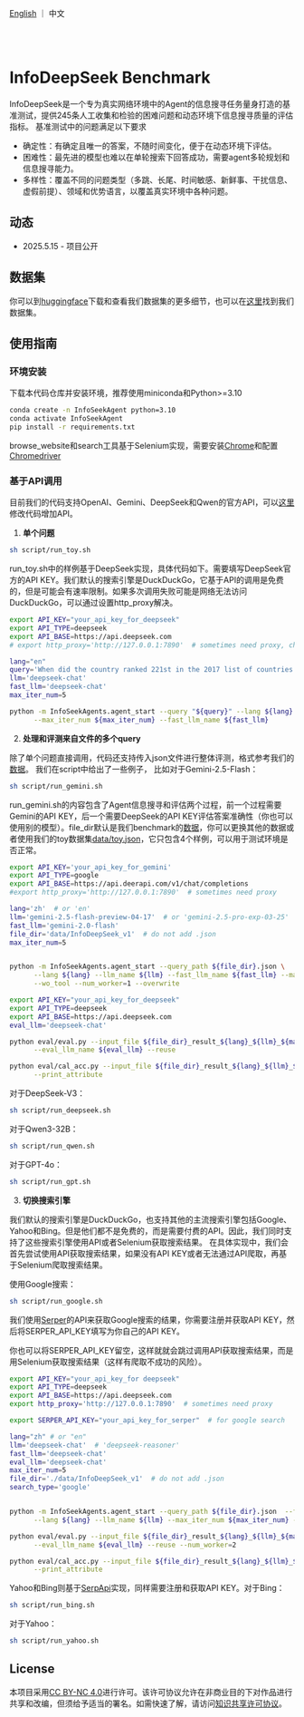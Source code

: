 <p align="left">
    <a href="README.md">English</a> ｜ 中文 
</p>
<br><br>

# InfoDeepSeek Benchmark

InfoDeepSeek是一个专为真实网络环境中的Agent的信息搜寻任务量身打造的基准测试，提供245条人工收集和检验的困难问题和动态环境下信息搜寻质量的评估指标。 基准测试中的问题满足以下要求
  * 确定性：有确定且唯一的答案，不随时间变化，便于在动态环境下评估。
  * 困难性：最先进的模型也难以在单轮搜索下回答成功，需要agent多轮规划和信息搜寻能力。
  * 多样性：覆盖不同的问题类型（多跳、长尾、时间敏感、新鲜事、干扰信息、虚假前提）、领域和优势语言，以覆盖真实环境中各种问题。

[//]: # (更多的细节见我们的[论文]&#40;&#41;。)


## 动态
* 2025.5.15 - 项目公开

## 数据集
你可以到[huggingface](https://huggingface.co/datasets/yoga334/InfoDeekSeek)下载和查看我们数据集的更多细节，也可以在[这里](data/InfoDeepSeek_v1.json)找到我们数据集。

## 使用指南

### 环境安装
下载本代码仓库并安装环境，推荐使用miniconda和Python>=3.10
 
```bash
conda create -n InfoSeekAgent python=3.10
conda activate InfoSeekAgent
pip install -r requirements.txt
```

browse_website和search工具基于Selenium实现，需要安装[Chrome](https://www.google.com/intl/en_uk/chrome/?brand=FKPE&ds_kid=43700081222624393&gad_source=1&gad_campaignid=22008060471&gbraid=0AAAAAoY3CA52gUGf-H4dvuNwzmdq8WrFA&gclid=CjwKCAjw_pDBBhBMEiwAmY02Nk6jhBuzZYteaKOJpBucORZe9ef2NhL8fxNXhfwvmmE1nchOmp_E8RoCcFoQAvD_BwE&gclsrc=aw.ds)和配置[Chromedriver](https://developer.chrome.com/docs/chromedriver/get-started)
### 基于API调用
目前我们的代码支持OpenAI、Gemini、DeepSeek和Qwen的官方API，可以[这里](InfoSeekAgents/llms/clients.py)修改代码增加API。

1. **单个问题**
```bash
sh script/run_toy.sh
```
run_toy.sh中的样例基于DeepSeek实现，具体代码如下。需要填写DeepSeek官方的API KEY。我们默认的搜索引擎是DuckDuckGo，它基于API的调用是免费的，但是可能会有速率限制。如果多次调用失败可能是网络无法访问DuckDuckGo，可以通过设置http_proxy解决。
```bash
export API_KEY="your_api_key_for_deepseek"
export API_TYPE=deepseek
export API_BASE=https://api.deepseek.com
# export http_proxy='http://127.0.0.1:7890'  # sometimes need proxy, change 7890 to your port.

lang="en"
query='When did the country ranked 221st in the 2017 list of countries and regions by population gain independence?'
llm='deepseek-chat'
fast_llm='deepseek-chat'
max_iter_num=5

python -m InfoSeekAgents.agent_start --query "${query}" --lang ${lang} --llm_name ${llm} \
      --max_iter_num ${max_iter_num} --fast_llm_name ${fast_llm}
```

2. **处理和评测来自文件的多个query**

除了单个问题直接调用，代码还支持传入json文件进行整体评测，格式参考我们的[数据](data/InfoDeepSeek_v1.json)。
我们在script中给出了一些例子， 比如对于Gemini-2.5-Flash：
```bash
sh script/run_gemini.sh
```
run_gemini.sh的内容包含了Agent信息搜寻和评估两个过程，前一个过程需要Gemini的API KEY，后一个需要DeepSeek的API KEY评估答案准确性（你也可以使用别的模型）。file_dir默认是我们benchmark的[数据](data/InfoDeepSeek_v1.json)，你可以更换其他的数据或者使用我们的toy数据集[data/toy.json](data/toy.json)，它只包含4个样例，可以用于测试环境是否正常。
```bash
export API_KEY='your_api_key_for_gemini'
export API_TYPE=google
export API_BASE=https://api.deerapi.com/v1/chat/completions
#export http_proxy='http://127.0.0.1:7890'  # sometimes need proxy

lang='zh'  # or 'en'
llm='gemini-2.5-flash-preview-04-17'  # or 'gemini-2.5-pro-exp-03-25'
fast_llm='gemini-2.0-flash'
file_dir='data/InfoDeepSeek_v1'  # do not add .json
max_iter_num=5


python -m InfoSeekAgents.agent_start --query_path ${file_dir}.json \
      --lang ${lang} --llm_name ${llm} --fast_llm_name ${fast_llm} --max_iter_num ${max_iter_num} \
      --wo_tool --num_worker=1 --overwrite

export API_KEY="your_api_key_for_deepseek"
export API_TYPE=deepseek
export API_BASE=https://api.deepseek.com
eval_llm='deepseek-chat'

python eval/eval.py --input_file ${file_dir}_result_${lang}_${llm}_${max_iter_num}_5_wotool_True_ddg.jsonl \
      --eval_llm_name ${eval_llm} --reuse

python eval/cal_acc.py --input_file ${file_dir}_result_${lang}_${llm}_${max_iter_num}_5_wotool_True_ddg_${eval_llm}_score.jsonl \
      --print_attribute

```

对于DeepSeek-V3：
```bash
sh script/run_deepseek.sh
```
对于Qwen3-32B：
```bash
sh script/run_qwen.sh
```
对于GPT-4o：
```bash
sh script/run_gpt.sh
```

3. **切换搜索引擎**

我们默认的搜索引擎是DuckDuckGo，也支持其他的主流搜索引擎包括Google、Yahoo和Bing。但是他们都不是免费的，而是需要付费的API。因此，我们同时支持了这些搜索引擎使用API或者Selenium获取搜索结果。 在具体实现中，我们会首先尝试使用API获取搜索结果，如果没有API KEY或者无法通过API爬取，再基于Selenium爬取搜索结果。

使用Google搜索：
```bash
sh script/run_google.sh
```
我们使用[Serper](https://serper.dev/)的API来获取Google搜索的结果，你需要注册并获取API KEY，然后将SERPER_API_KEY填写为你自己的API KEY。

你也可以将SERPER_API_KEY留空，这样就就会跳过调用API获取搜索结果，而是用Selenium获取搜索结果（这样有爬取不成功的风险）。

```bash
export API_KEY="your_api_key_for deepseek"
export API_TYPE=deepseek
export API_BASE=https://api.deepseek.com
export http_proxy='http://127.0.0.1:7890'  # sometimes need proxy

export SERPER_API_KEY="your_api_key_for_serper"  # for google search

lang="zh" # or "en"
llm='deepseek-chat'  # 'deepseek-reasoner'
fast_llm='deepseek-chat'
eval_llm='deepseek-chat'
max_iter_num=5
file_dir='./data/InfoDeepSeek_v1'  # do not add .json
search_type='google'


python -m InfoSeekAgents.agent_start --query_path ${file_dir}.json  --fast_llm_name ${fast_llm} \
      --lang ${lang} --llm_name ${llm} --max_iter_num ${max_iter_num} --wo_tool --num_worker=1 --search_type=${search_type} --overwrite

python eval/eval.py --input_file ${file_dir}_result_${lang}_${llm}_${max_iter_num}_5_wotool_True_${search_type}.jsonl \
      --eval_llm_name ${eval_llm} --reuse --num_worker=2

python eval/cal_acc.py --input_file ${file_dir}_result_${lang}_${llm}_${max_iter_num}_5_wotool_True_${search_type}_${eval_llm}_score.jsonl \
      --print_attribute


```

Yahoo和Bing则基于[SerpApi](https://serpapi.com/)实现，同样需要注册和获取API KEY。对于Bing：
```bash
sh script/run_bing.sh
```
对于Yahoo：
```bash
sh script/run_yahoo.sh
```


[//]: # (## 引用)


## License
本项目采用[CC BY-NC 4.0](LICENSE)进行许可。该许可协议允许在非商业目的下对作品进行共享和改编，但须给予适当的署名。如需快速了解，请访问[知识共享许可协议](https://creativecommons.org/licenses/by-nc/4.0/)。
